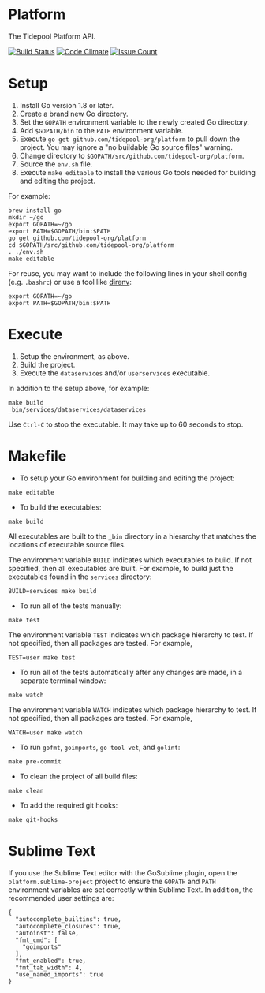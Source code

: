 # Platform

The Tidepool Platform API.

[![Build Status](https://travis-ci.org/tidepool-org/platform.png)](https://travis-ci.org/tidepool-org/platform)
[![Code Climate](https://codeclimate.com/github/tidepool-org/platform/badges/gpa.svg)](https://codeclimate.com/github/tidepool-org/platform)
[![Issue Count](https://codeclimate.com/github/tidepool-org/platform/badges/issue_count.svg)](https://codeclimate.com/github/tidepool-org/platform)

# Setup

1. Install Go version 1.8 or later.
1. Create a brand new Go directory.
1. Set the `GOPATH` environment variable to the newly created Go directory.
1. Add `$GOPATH/bin` to the `PATH` environment variable.
1. Execute `go get github.com/tidepool-org/platform` to pull down the project. You may ignore a "no buildable Go source files" warning.
1. Change directory to `$GOPATH/src/github.com/tidepool-org/platform`.
1. Source the `env.sh` file.
1. Execute `make editable` to install the various Go tools needed for building and editing the project.

For example:

```
brew install go
mkdir ~/go
export GOPATH=~/go
export PATH=$GOPATH/bin:$PATH
go get github.com/tidepool-org/platform
cd $GOPATH/src/github.com/tidepool-org/platform
. ./env.sh
make editable
```

For reuse, you may want to include the following lines in your shell config (e.g. `.bashrc`) or use a tool like [direnv](http://direnv.net/ 'direnv'):

```
export GOPATH=~/go
export PATH=$GOPATH/bin:$PATH
```

# Execute

1. Setup the environment, as above.
1. Build the project.
1. Execute the `dataservices` and/or `userservices` executable.

In addition to the setup above, for example:

```
make build
_bin/services/dataservices/dataservices
```

Use `Ctrl-C` to stop the executable. It may take up to 60 seconds to stop.

# Makefile

* To setup your Go environment for building and editing the project:

```
make editable
```

* To build the executables:

```
make build
```

All executables are built to the `_bin` directory in a hierarchy that matches the locations of executable source files.

The environment variable `BUILD` indicates which executables to build. If not specified, then all executables are built. For example, to build just the executables found in the `services` directory:

```
BUILD=services make build
```

* To run all of the tests manually:

```
make test
```

The environment variable `TEST` indicates which package hierarchy to test. If not specified, then all packages are tested. For example,

```
TEST=user make test
```

* To run all of the tests automatically after any changes are made, in a separate terminal window:

```
make watch
```

The environment variable `WATCH` indicates which package hierarchy to test. If not specified, then all packages are tested. For example,

```
WATCH=user make watch
```

* To run `gofmt`, `goimports`, `go tool vet`, and `golint`:

```
make pre-commit
```

* To clean the project of all build files:

```
make clean
```

* To add the required git hooks:

```
make git-hooks
```

# Sublime Text

If you use the Sublime Text editor with the GoSublime plugin, open the `platform.sublime-project` project to ensure the `GOPATH` and `PATH` environment variables are set correctly within Sublime Text. In addition, the recommended user settings are:

```
{
  "autocomplete_builtins": true,
  "autocomplete_closures": true,
  "autoinst": false,
  "fmt_cmd": [
    "goimports"
  ],
  "fmt_enabled": true,
  "fmt_tab_width": 4,
  "use_named_imports": true
}
```
